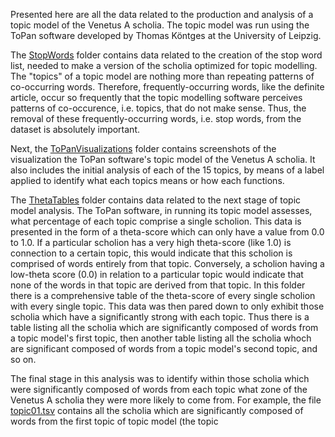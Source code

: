 Presented here are all the data related to the production and analysis of a topic model of the Venetus A scholia. The topic model was run using the ToPan software developed by Thomas Köntges at the University of Leipzig.

The [StopWords](https://github.com/cjschu17/Thesis2016-2017/tree/master/Appendix/Chapter3/Data/TopicModelData/StopWords) folder contains data related to the creation of the stop word list, needed to make a version of the scholia optimized for topic modelling. The "topics" of a topic model are nothing more than repeating patterns of co-occurring words. Therefore, frequently-occurring words, like the definite article, occur so frequently that the topic modelling software perceives patterns of co-occurence, i.e. topics, that do not make sense. Thus, the removal of these frequently-occurring words, i.e. stop words, from the dataset is absolutely important.

Next, the [ToPanVisualizations](https://github.com/cjschu17/Thesis2016-2017/tree/master/Appendix/Chapter3/Data/TopicModelData/ToPanVisualizations) folder contains screenshots of the visualization the ToPan software's topic model of the Venetus A scholia. It also includes the initial analysis of each of the 15 topics, by means of a label applied to identify what each topics means or how each functions.

The [ThetaTables](https://github.com/cjschu17/Thesis2016-2017/tree/master/Appendix/Chapter3/Data/TopicModelData/ThetaTables) folder contains data related to the next stage of topic model analysis. The ToPan software, in running its topic model assesses, what percentage of each topic comprise a single scholion. This data is presented in the form of a theta-score which can only have a value from 0.0 to 1.0. If a particular scholion has a very high theta-score (like 1.0) is connection to a certain topic, this would indicate that this scholion is comprised of words entirely from that topic. Conversely, a scholion having a low-theta score (0.0) in relation to a particular topic would indicate that none of the words in that topic are derived from that topic. In this folder there is a comprehensive table of the theta-score of every single scholion with every single topic. This data was then pared down to only exhibit those scholia which have a significantly strong with each topic. Thus there is a table listing all the scholia which are significantly composed of words from a topic model's first topic, then another table listing all the scholia whoch are significant composed of words from a topic model's second topic, and so on.

The final stage in this analysis was to identify within those scholia which were significantly composed of words from each topic what zone of the Venetus A scholia they were more likely to come from. For example, the file [topic01.tsv](https://github.com/cjschu17/Thesis2016-2017/blob/master/Appendix/Chapter3/Data/TopicModelData/ThetaTables/SignificantThetaScoresByTopic/topic01.tsv) contains all the scholia which are significantly composed of words from the first topic of topic model (the topic

